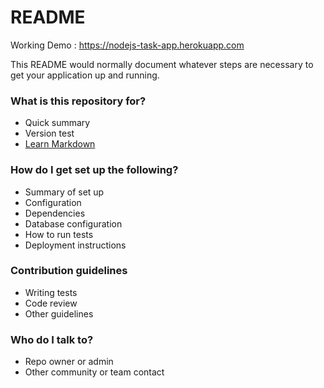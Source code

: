 # README #
Working Demo : https://nodejs-task-app.herokuapp.com

This README would normally document whatever steps are necessary to get your application up and running. 


### What is this repository for? ###

* Quick summary
* Version test
* [Learn Markdown](https://bitbucket.org/tutorials/markdowndemo)

### How do I get set up the following? ###

* Summary of set up
* Configuration
* Dependencies
* Database configuration
* How to run tests
* Deployment instructions

### Contribution guidelines ###

* Writing tests
* Code review
* Other guidelines

### Who do I talk to? ###

* Repo owner or admin
* Other community or team contact

